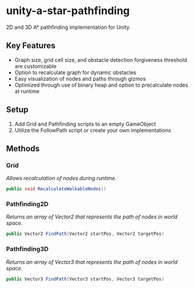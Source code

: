 # unity-a-star-pathfinding
2D and 3D A* pathfinding implementation for Unity.

## Key Features
- Graph size, grid cell size, and obstacle detection forgiveness threshold are customizable
- Option to recalculate graph for dynamic obstacles
- Easy visualization of nodes and paths through gizmos
- Optimized through use of binary heap and option to precalculate nodes at runtime

## Setup
1. Add Grid and Pathfinding scripts to an empty GameObject
2. Utilize the FollowPath script or create your own implementations

## Methods
### Grid
*Allows recalculation of nodes during runtime.*  
```csharp  
public void RecalculateWalkableNodes()
```

### Pathfinding2D
*Returns an array of Vector2 that represents the path of nodes in world space.*  
```csharp
public Vector2 FindPath(Vector2 startPos, Vector2 targetPos)
```

### Pathfinding3D
*Returns an array of Vector3 that represents the path of nodes in world space.*  
```csharp
public Vector3 FindPath(Vector3 startPos, Vector3 targetPos)
```
